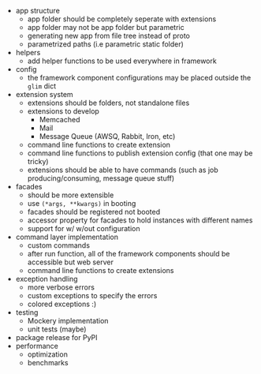 - app structure
    + app folder should be completely seperate with extensions
    + app folder may not be app folder but parametric
    + generating new app from file tree instead of proto
    + parametrized paths (i.e parametric static folder)
- helpers
    + add helper functions to be used everywhere in framework
- config
    + the framework component configurations may be placed outside the `glim` dict
- extension system
    + extensions should be folders, not standalone files
    + extensions to develop
        + Memcached
        + Mail
        + Message Queue (AWSQ, Rabbit, Iron, etc)
    + command line functions to create extension
    + command line functions to publish extension config (that one may be tricky)
    + extensions should be able to have commands (such as job producing/consuming, message queue stuff)
- facades
    + should be more extensible
    + use `(*args, **kwargs)` in booting
    + facades should be registered not booted
    + accessor property for facades to hold instances with different names
    + support for w/ w/out configuration
- command layer implementation
    + custom commands
    + after run function, all of the framework components should be accessible but web server
    + command line functions to create extensions
- exception handling
    + more verbose errors
    + custom exceptions to specify the errors
    + colored exceptions :)
- testing
    + Mockery implementation
    + unit tests (maybe)
- package release for PyPI
- performance
    + optimization
    + benchmarks

